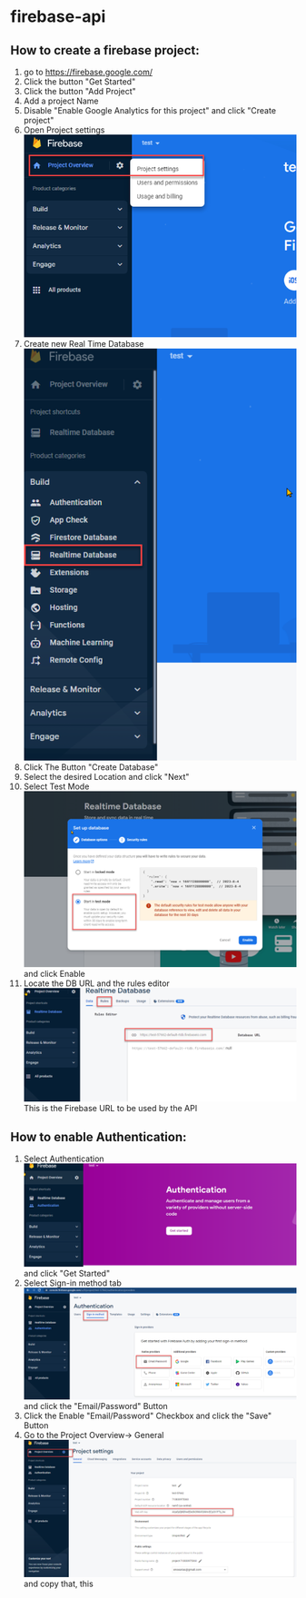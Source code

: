 # firebase-api

## How to create  a firebase project:

1. go to https://firebase.google.com/
2. Click  the button  "Get Started"
3. Click  the button "Add Project"
4. Add a project  Name
5. Disable "Enable Google Analytics for this project" and click "Create project"
6. Open Project settings  ![project settings](assets/projectSettings.png)
7. Create new Real Time Database ![Realtime DB](assets/realTimeDB.png)
8. Click  The Button  "Create Database"
9. Select the desired Location and click "Next"
10. Select Test Mode ![Test Mode](assets/testMode.png) and click Enable
11. Locate the DB URL and the rules editor ![database URL](assets/databaseURL.png) This is the Firebase URL to be used by the API

## How to enable Authentication:

1. Select Authentication ![Authentication](assets/authentication.png) and click "Get Started"
2. Select Sign-in method tab ![Authentication](assets/SignInProvidersEmail.png)and click the "Email/Password" Button
3. Click the Enable "Email/Password" Checkbox and click the "Save" Button
4. Go to the Project Overview-> General ![webAPIkey](assets/webAPIkey.png) and copy that, this 
